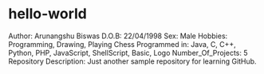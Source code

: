 # hello-world
Author: Arunangshu Biswas
D.O.B: 22/04/1998
Sex: Male
Hobbies: Programming, Drawing, Playing Chess
Programmed in: Java, C, C++, Python, PHP, JavaScript, ShellScript, Basic, Logo
Number_Of_Projects: 5
Repository Description: Just another sample repository for learning GitHub.

